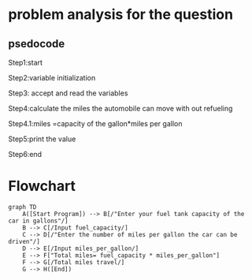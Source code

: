# problem analysis for the question









## psedocode

Step1:start

Step2:variable initialization

Step3: accept and read the variables

Step4:calculate the miles the automobile can move with out refueling

Step4.1:miles =capacity of the gallon*miles per gallon

Step5:print the value

Step6:end

 # Flowchart
``` mermaid
graph TD
    A([Start Program]) --> B[/"Enter your fuel tank capacity of the car in gallons"/]
    B --> C[/Input fuel_capacity/]
    C --> D[/"Enter the number of miles per gallon the car can be driven"/]
    D --> E[/Input miles_per_gallon/]
    E --> F["Total miles= fuel_capacity * miles_per_gallon"]
    F --> G[/Total miles travel/]
    G --> H([End])
